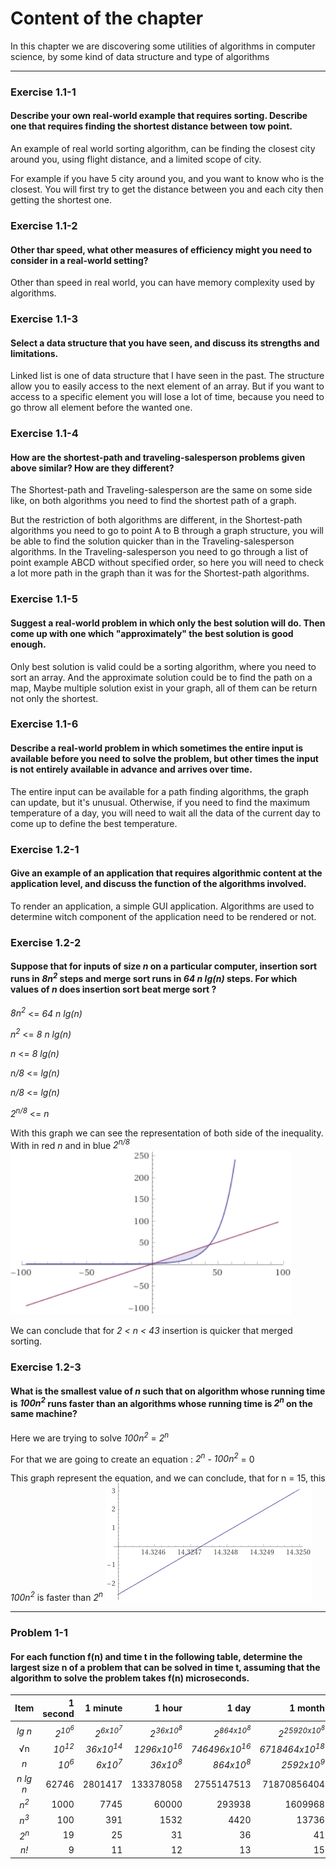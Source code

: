 # Content of the chapter

In this chapter we are discovering some utilities of algorithms in computer science, by some kind of data structure and type of algorithms

___
### Exercise 1.1-1
#### Describe your own real-world example that requires sorting. Describe one that requires finding the shortest distance between tow point.
An example of real world sorting algorithm, can be finding the closest city around you, using flight distance, and a limited scope of city.

For example if you have 5 city around you, and you want to know who is the closest. You will first try to get the distance between you and each city then getting the shortest one.

### Exercise 1.1-2
#### Other thar speed, what other measures of efficiency might you need to consider in a real-world setting?
Other than speed in real world, you can have memory complexity used by algorithms.

### Exercise 1.1-3
#### Select a data structure that you have seen, and discuss its strengths and limitations.
Linked list is one of data structure that I have seen in the past. The structure allow you to easily access to the next element of an array. 
But if you want to access to a specific element you will lose a lot of time, because you need to go throw all element before the wanted one.

### Exercise 1.1-4
#### How are the shortest-path and traveling-salesperson problems given above similar? How are they different?
The Shortest-path and Traveling-salesperson are the same on some side like, on both algorithms you need to find the shortest path of a graph.

But the restriction of both algorithms are different, in the Shortest-path algorithms you need to go to point A to B through a graph structure, you will be able to find the solution quicker than in the Traveling-salesperson algorithms.
In the Traveling-salesperson you need to go through a list of point example ABCD without specified order, so here you will need to check a lot more path in the graph than it was for the Shortest-path algorithms.

### Exercise 1.1-5
#### Suggest a real-world problem in which only the best solution will do. Then come up with one which "approximately" the best solution is good enough. 
Only best solution is valid could be a sorting algorithm, where you need to sort an array.
And the approximate solution could be to find the path on a map, Maybe multiple solution exist in your graph, all of them can be return not only the shortest.  

### Exercise 1.1-6
#### Describe a real-world problem in which sometimes the entire input is available before you need to solve the problem, but other times the input is not entirely available in advance and arrives over time.
The entire input can be available for a path finding algorithms, the graph can update, but it's unusual.
Otherwise, if you need to find the maximum temperature of a day, you will need to wait all the data of the current day to come up to define the best temperature.

### Exercise 1.2-1
#### Give an example of an application that requires algorithmic content at the application level, and discuss the function of the algorithms involved.
To render an application, a simple GUI application. Algorithms are used to determine witch component of the application need to be rendered or not.

### Exercise 1.2-2
#### Suppose that for inputs of size *n* on a particular computer, insertion sort runs in *8n<sup>2</sup>* steps and merge sort runs in *64 n lg(n)* steps. For which values of *n* does insertion sort beat merge sort ? 

*8n<sup>2</sup>* <= *64 n lg(n)*

*n<sup>2</sup>* <= *8 n lg(n)*

*n* <= *8 lg(n)*

*n/8* <= *lg(n)*

*n/8* <= *lg(n)*

*2<sup>n/8</sup>* <= *n*

With this graph we can see the representation of both side of the inequality. With in red *n* and in blue *2<sup>n/8</sup>*
![](../resources/C1-2.2.png)

We can conclude that for *2 < n < 43* insertion is quicker that merged sorting.

### Exercise 1.2-3
#### What is the smallest value of *n* such that on algorithm whose running time is *100n<sup>2</sup>* runs faster than an algorithms whose running time is *2<sup>n</sup>* on the same machine?

Here we are trying to solve *100n<sup>2</sup>* = *2<sup>n</sup>*

For that we are going to create an equation : *2<sup>n</sup>* - *100n<sup>2</sup>* = 0

This graph represent the equation, and we can conclude, that for n = 15, this *100n<sup>2</sup>* is faster than *2<sup>n</sup>*
![](../resources/C1-2.3.png)

___
### Problem 1-1
#### For each function **f**(n) and time t in the following table, determine the largest size n of a problem that can be solved in time t, assuming that the algorithm to solve the problem takes **f**(n) microseconds.

|      Item       |                    1 second |                      1 minute |                         1 hour |                           1 day |                           1 month |                             1 year |                            1 century |
|:---------------:|----------------------------:|------------------------------:|-------------------------------:|--------------------------------:|----------------------------------:|-----------------------------------:|-------------------------------------:|
 |     *lg n*      | *2<sup>10<sup>6<sup></sup>* | *2<sup>6x10<sup>7<sup></sup>* | *2<sup>36x10<sup>8<sup></sup>* | *2<sup>864x10<sup>8<sup></sup>* | *2<sup>25920x10<sup>8<sup></sup>* | *2<sup>315360x10<sup>8<sup></sup>* | *2<sup>31556736x10<sup>8<sup></sup>* |
|    &radic;n     |           *10<sup>12</sup>* |          *36x10<sup>14</sup>* |         *1296x10<sup>16</sup>* |        *746496x10<sup>16</sup>* |         *6718464x10<sup>18</sup>* |        *994519296x10<sup>18</sup>* |    *995827586973696x10<sup>16</sup>* |
|       *n*       |            *10<sup>6</sup>* |            *6x10<sup>7</sup>* |            *36x10<sup>8</sup>* |            *864x10<sup>8</sup>* |             *2592x10<sup>9</sup>* |             *31536x10<sup>9</sup>* |            *31556736x10<sup>8</sup>* |
|    *n lg n*     |                       62746 |                       2801417 |                      133378058 |                      2755147513 |                       71870856404 |                       797633893349 |                       68654697441062 |
| *n<sup>2</sup>* |                        1000 |                          7745 |                          60000 |                          293938 |                           1609968 |                            5615692 |                             56175382 |
| *n<sup>3</sup>* |                         100 |                           391 |                           1532 |                            4420 |                             13736 |                              31593 |                               146677 |
| *2<sup>n</sup>* |                          19 |                            25 |                             31 |                              36 |                                41 |                                 44 |                                   51 |
|      *n!*       |                           9 |                            11 |                             12 |                              13 |                                15 |                                 16 |                                   17 |
